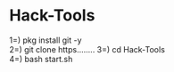 # Hack-Tools


1=) pkg install git -y<br>
2=) git clone https........
3=) cd Hack-Tools<br>
4=) bash start.sh
